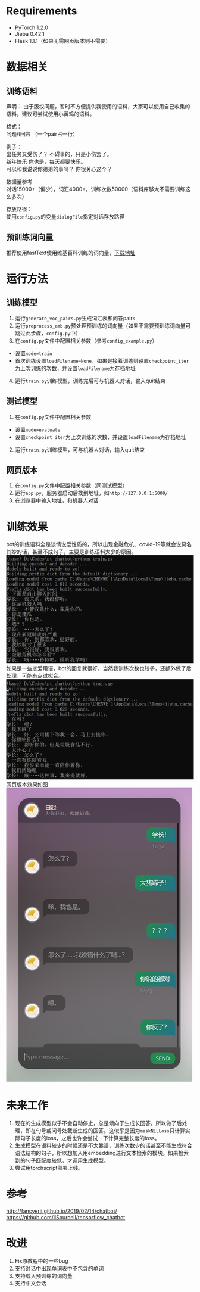 # Requirements
 - PyTorch 1.2.0
 - Jieba 0.42.1
 - Flask 1.1.1（如果无需网页版本则不需要）

# 数据相关
## 训练语料
声明：
由于版权问题，暂时不方便提供我使用的语料，大家可以使用自己收集的语料，建议可尝试使用小黄鸡的语料。

格式：  
问题\t回答 （一个pair占一行）

例子：  
出任务又受伤了？	不碍事的，只是小伤罢了。  
新年快乐	你也是，每天都要快乐。  
可以和我说说你弟弟的事吗？	你很关心这个？

数据量参考：  
对话15000+（偏少），词汇4000+，训练次数50000（语料库够大不需要训练这么多次）

存放路径：  
使用`config.py`的变量`dialogFile`指定对话存放路径

## 预训练词向量
推荐使用fastText使用维基百科训练的词向量，[下载地址](https://fasttext.cc/docs/en/pretrained-vectors.html)

# 运行方法
## 训练模型
1. 运行`generate_voc_pairs.py`生成词汇表和问答pairs
2. 运行`preprocess_emb.py`预处理预训练的词向量（如果不需要预训练词向量可跳过此步骤，`config.py`中）
3. 在`config.py`文件中配置相关参数（参考`config_example.py`）
 - 设置`mode=train`
 - 首次训练设置`loadFilename=None`，如果是接着训练则设置`checkpoint_iter`为上次训练的次数，并设置`loadFilename`为存档地址
4. 运行`train.py`训练模型，训练完后可与机器人对话，输入quit结束

## 测试模型
1. 在`config.py`文件中配置相关参数
 - 设置`mode=evaluate`
 - 设置`checkpoint_iter`为上次训练的次数，并设置`loadFilename`为存档地址
2. 运行`train.py`训练模型，可与机器人对话，输入quit结束

## 网页版本
1. 在`config.py`文件中配置相关参数（同测试模型）
2. 运行`app.py`，服务器启动后找到地址，如`http://127.0.0.1:5000/`
3. 在浏览器中输入地址，和机器人对话

# 训练效果
bot的训练语料全是谈情说爱性质的，所以出现金融危机、covid-19等就会说莫名其妙的话，甚至不成句子，主要是训练语料太少的原因。
![坏结果](imgs/效果图2.png)
如果是一些恋爱用语，bot的回复就很好，当然我训练次数也较多，还额外做了后处理，可能有点过拟合。
![好结果](imgs/效果图.png)
网页版本效果如图  
<img src="./imgs/效果图3.png" width=500>

# 未来工作
1. 现在的生成模型似乎不会自动停止，总是倾向于生成长回答，所以做了后处理，即在句号或问号处截断生成的回答。这似乎是因为`maskNLLLoss`只计算实际句子长度的loss，之后也许会尝试一下计算完整长度的loss。
2. 生成模型在语料较少的时候还是不太靠谱，训练次数少的话甚至不能生成符合语法结构的句子，所以想加入用embedding进行文本检索的模块。如果检索到的句子匹配度较低，才调用生成模型。
3. 尝试用torchscript部署上线。

# 参考
http://fancyerii.github.io/2019/02/14/chatbot/  
https://github.com/llSourcell/tensorflow_chatbot

# 改进
1. Fix原教程中的一些bug
2. 支持对话中出现单词表中不包含的单词
3. 支持载入预训练的词向量
4. 支持中文会话

